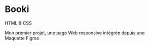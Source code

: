 # Booki
HTML &amp; CSS

Mon premier projet, une page Web responsive intégrée depuis une Maquette Figma
